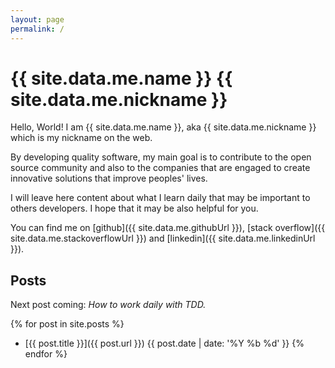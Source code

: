 ```yaml
---
layout: page
permalink: /
---
```


# {{ site.data.me.name }} <span class="nickname">{{ site.data.me.nickname }}</span>

Hello, World! I am {{ site.data.me.name }}, aka <span class="nickname">
{{ site.data.me.nickname }}</span> which is my nickname on the web.

By developing quality software, my main goal is to contribute to the open source
community and also to the companies that are engaged to create innovative
solutions that improve peoples' lives.

I will leave here content about what I learn daily that may be important to
others developers. I hope that it may be also helpful for you.

You can find me on
  [github]({{ site.data.me.githubUrl }}),
  [stack overflow]({{ site.data.me.stackoverflowUrl }}) and
  [linkedin]({{ site.data.me.linkedinUrl }}).

## Posts

Next post coming: _How to work daily with TDD._

{% for post in site.posts %}
  * [{{ post.title }}]({{ post.url }}) <span class="post-date">{{ post.date | date: '%Y %b %d' }}</span>
{% endfor %}
